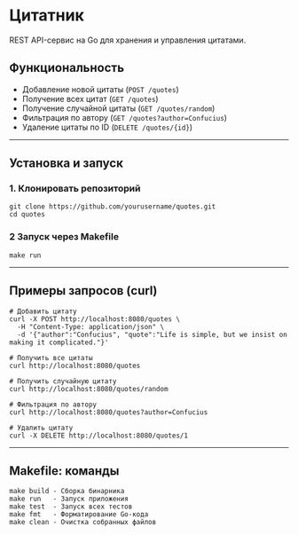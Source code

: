 # Цитатник

REST API-сервис на Go для хранения и управления цитатами.

## Функциональность

- Добавление новой цитаты (`POST /quotes`)
- Получение всех цитат (`GET /quotes`)
- Получение случайной цитаты (`GET /quotes/random`)
- Фильтрация по автору (`GET /quotes?author=Confucius`)
- Удаление цитаты по ID (`DELETE /quotes/{id}`)

---

## Установка и запуск

### 1. Клонировать репозиторий

```
git clone https://github.com/yourusername/quotes.git
cd quotes
```

### 2 Запуск через Makefile

```
make run
```

---

## Примеры запросов (curl)

```
# Добавить цитату
curl -X POST http://localhost:8080/quotes \
  -H "Content-Type: application/json" \
  -d '{"author":"Confucius", "quote":"Life is simple, but we insist on making it complicated."}'

# Получить все цитаты
curl http://localhost:8080/quotes

# Получить случайную цитату
curl http://localhost:8080/quotes/random

# Фильтрация по автору
curl http://localhost:8080/quotes?author=Confucius

# Удалить цитату
curl -X DELETE http://localhost:8080/quotes/1
```

---
## Makefile: команды

```
make build - Сборка бинарника 
make run   - Запуск приложения
make test  - Запуск всех тестов
make fmt   - Форматирование Go-кода
make clean - Очистка собранных файлов
```
